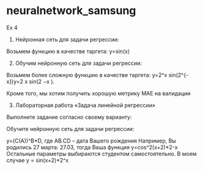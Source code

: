 # neuralnetwork_samsung

Ex 4
1. Нейронная сеть для задачи регрессии:

Возьмем функцию в качестве таргета: y=sin(x)

2. Обучим нейронную сеть для задачи регрессии:

Возьмем более сложную функцию в качестве таргета: y=2^x sin(2^{-x})y=2 x sin(2 −x ).

Кроме того, мы хотим получить хорошую метрику MAE на валидации

3. Лабораторная работа «Задача линейной регрессии»

Выполните задание согласно своему варианту:

Обучите нейронную сеть для задачи регрессии:

y=(С(А))^B*D, где AB.CD – дата Вашего рождения
Например, Вы родились 27 марта: 27.03, тогда Ваша функция y=cos^2(х+2)*2-х
Остальные параметры выбираются студентом самостоятельно.
В моем случае y = sin(x+2)*2^x

